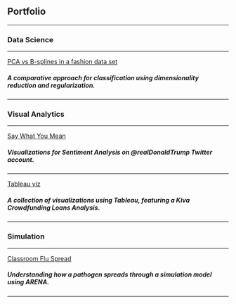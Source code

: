## Portfolio

---
### Data Science 
---

[PCA vs B-splines in a fashion data set](/project_pcabs)
<!--<img src="images/fashion.JPG?raw=true"/>-->
##### A comparative approach for classification using dimensionality reduction and regularization.
<!--
---
[Random Forest classification of Traffic Accidents](/project_randfo)
##### A co

---
[Denoising heatmaps through regularization algorithms](/project_heat)
##### A co
-->

---
### Visual Analytics
---

[Say What You Mean](/project_saywh.md)
##### Visualizations for Sentiment Analysis on @realDonaldTrump Twitter account.

---
[Tableau viz](http://public.tableau.com/profile/diana.lomelin)
##### A collection of visualizations using Tableau, featuring a Kiva Crowdfunding Loans Analysis.

---
### Simulation
---
[Classroom Flu Spread](/project_simflu.md)
##### Understanding how a pathogen spreads through a simulation model using ARENA.
---



